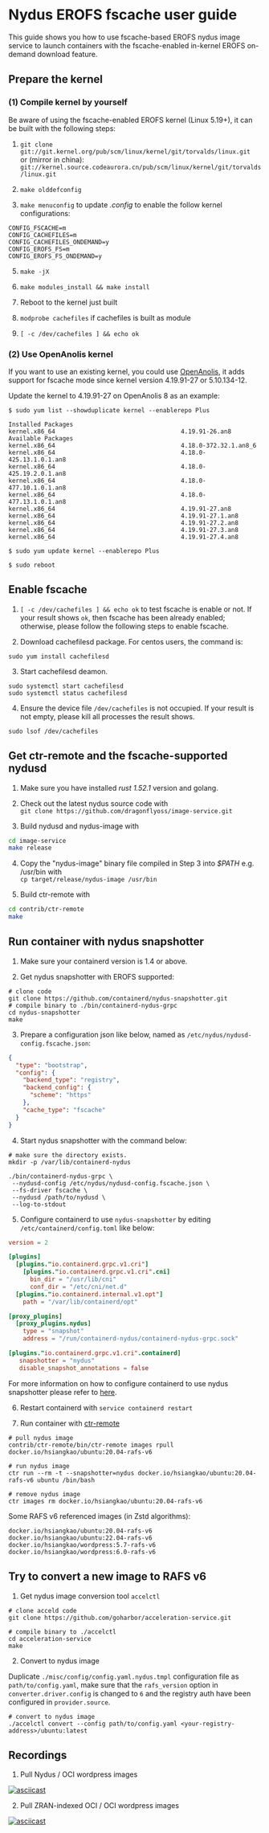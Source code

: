 # Nydus EROFS fscache user guide

This guide shows you how to use fscache-based EROFS nydus image service to launch containers with the fscache-enabled in-kernel EROFS on-demand download feature.

## Prepare the kernel

### (1) Compile kernel by yourself
Be aware of using the fscache-enabled EROFS kernel (Linux 5.19+), it can be built with the following steps:

1.  ``git clone git://git.kernel.org/pub/scm/linux/kernel/git/torvalds/linux.git`` \
     or (mirror in china): ``git://kernel.source.codeaurora.cn/pub/scm/linux/kernel/git/torvalds/linux.git``

2. ``make olddefconfig``

3. `make menuconfig` to update _.config_ to enable the follow kernel configurations:
```
CONFIG_FSCACHE=m
CONFIG_CACHEFILES=m
CONFIG_CACHEFILES_ONDEMAND=y
CONFIG_EROFS_FS=m
CONFIG_EROFS_FS_ONDEMAND=y
```

5. ``make -jX``

6. ``make modules_install && make install``

7. Reboot to the kernel just built

8. ``modprobe cachefiles`` if cachefiles is built as module

9.  ``[ -c /dev/cachefiles ] && echo ok``

### (2) Use OpenAnolis kernel
If you want to use an existing kernel, you could use [OpenAnolis](https://openanolis.cn/download?lang=en), it adds support for fscache mode since kernel version 4.19.91-27 or 5.10.134-12.

Update the kernel to 4.19.91-27 on OpenAnolis 8 as an example:

```
$ sudo yum list --showduplicate kernel --enablerepo Plus

Installed Packages
kernel.x86_64                                   4.19.91-26.an8
Available Packages
kernel.x86_64                                   4.18.0-372.32.1.an8_6
kernel.x86_64                                   4.18.0-425.13.1.0.1.an8
kernel.x86_64                                   4.18.0-425.19.2.0.1.an8
kernel.x86_64                                   4.18.0-477.10.1.0.1.an8
kernel.x86_64                                   4.18.0-477.13.1.0.1.an8
kernel.x86_64                                   4.19.91-27.an8
kernel.x86_64                                   4.19.91-27.1.an8
kernel.x86_64                                   4.19.91-27.2.an8
kernel.x86_64                                   4.19.91-27.3.an8
kernel.x86_64                                   4.19.91-27.4.an8

$ sudo yum update kernel --enablerepo Plus

$ sudo reboot
```

## Enable fscache

1.  ``[ -c /dev/cachefiles ] && echo ok`` to test fscache is enable or not. If your result shows `ok`, then fscache has been already enabled; otherwise, please follow the following steps to enable fscache.

2.  Download cachefilesd package. For centos users, the command is:
```
sudo yum install cachefilesd
```

3.  Start cachefilesd deamon.
```
sudo systemctl start cachefilesd
sudo systemctl status cachefilesd
```

4.  Ensure the device file `/dev/cachefiles` is not occupied. If your result is not empty, please kill all processes the result shows.
```
sudo lsof /dev/cachefiles
```

## Get ctr-remote and the fscache-supported nydusd

1. Make sure you have installed _rust 1.52.1_ version and golang.

2. Check out the latest nydus source code with \
``git clone https://github.com/dragonflyoss/image-service.git``

3. Build nydusd and nydus-image with 

``` bash
cd image-service
make release
```

4. Copy the "nydus-image" binary file compiled in Step 3 into _$PATH_ e.g. /usr/bin with \
``cp target/release/nydus-image /usr/bin``

5. Build ctr-remote with

``` bash
cd contrib/ctr-remote
make
```

## Run container with nydus snapshotter

1. Make sure your containerd version is 1.4 or above.

2. Get nydus snapshotter with EROFS supported:
  ```shell
  # clone code
  git clone https://github.com/containerd/nydus-snapshotter.git
  # compile binary to ./bin/containerd-nydus-grpc
  cd nydus-snapshotter
  make
  ```

3. Prepare a configuration json like below, named as `/etc/nydus/nydusd-config.fscache.json`:

```json
{
  "type": "bootstrap",
  "config": {
    "backend_type": "registry",
    "backend_config": {
      "scheme": "https"
    },
    "cache_type": "fscache"
  }
}
```

4. Start nydus snapshotter with the command below:

```
# make sure the directory exists.
mkdir -p /var/lib/containerd-nydus

./bin/containerd-nydus-grpc \
 --nydusd-config /etc/nydus/nydusd-config.fscache.json \
 --fs-driver fscache \
 --nydusd /path/to/nydusd \
 --log-to-stdout
```

5. Configure containerd to use `nydus-snapshotter` by editing
   `/etc/containerd/config.toml` like below:

``` toml
version = 2

[plugins]
  [plugins."io.containerd.grpc.v1.cri"]
    [plugins."io.containerd.grpc.v1.cri".cni]
      bin_dir = "/usr/lib/cni"
      conf_dir = "/etc/cni/net.d"
  [plugins."io.containerd.internal.v1.opt"]
    path = "/var/lib/containerd/opt"

[proxy_plugins]
  [proxy_plugins.nydus]
    type = "snapshot"
    address = "/run/containerd-nydus/containerd-nydus-grpc.sock"

[plugins."io.containerd.grpc.v1.cri".containerd]
   snapshotter = "nydus"
   disable_snapshot_annotations = false
```

For more information on how to configure containerd to use nydus snapshotter please refer to [here](./containerd-env-setup.md).

6. Restart containerd with
   `service containerd restart`

7. Run container with [ctr-remote](../contrib/ctr-remote)

``` shell
# pull nydus image
contrib/ctr-remote/bin/ctr-remote images rpull docker.io/hsiangkao/ubuntu:20.04-rafs-v6

# run nydus image
ctr run --rm -t --snapshotter=nydus docker.io/hsiangkao/ubuntu:20.04-rafs-v6 ubuntu /bin/bash

# remove nydus image
ctr images rm docker.io/hsiangkao/ubuntu:20.04-rafs-v6
```

Some RAFS v6 referenced images (in Zstd algorithms):
```
docker.io/hsiangkao/ubuntu:20.04-rafs-v6
docker.io/hsiangkao/ubuntu:22.04-rafs-v6
docker.io/hsiangkao/wordpress:5.7-rafs-v6
docker.io/hsiangkao/wordpress:6.0-rafs-v6
```

## Try to convert a new image to RAFS v6

1. Get nydus image conversion tool `accelctl`

``` shell
# clone acceld code
git clone https://github.com/goharbor/acceleration-service.git

# compile binary to ./accelctl
cd acceleration-service
make
```

2. Convert to nydus image

Duplicate `./misc/config/config.yaml.nydus.tmpl` configuration file as `path/to/config.yaml`, make sure that the `rafs_version` option in `converter.driver.config` is changed to `6` and the registry auth have been configured in `provider.source`.

``` shell
# convert to nydus image
./accelctl convert --config path/to/config.yaml <your-registry-address>/ubuntu:latest
```

## Recordings

1. Pull Nydus / OCI wordpress images

[![asciicast](https://asciinema.org/a/1a6aQA6rOFsoAgivDh9mBV0lE.svg)](https://asciinema.org/a/1a6aQA6rOFsoAgivDh9mBV0lE?speed=2)

2. Pull ZRAN-indexed OCI / OCI wordpress images

[![asciicast](https://asciinema.org/a/7IOWhUk8Rna0Ju1avcamu7T5f.svg)](https://asciinema.org/a/7IOWhUk8Rna0Ju1avcamu7T5f?speed=2)

